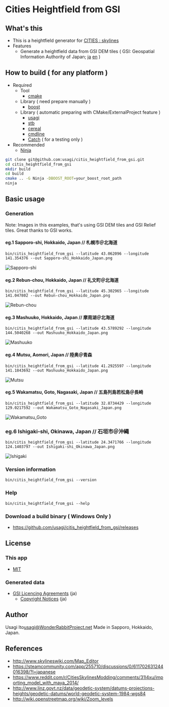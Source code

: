 # Cities Heightfield from GSI

## What's this

- This is a heightfield generator for [CITIES : skylines](http://store.steampowered.com/app/255710)
- Features
    - Generate a heightfield data from GSI DEM tiles ( GSI: Geospatial Information Authority of Japan; [ja](http://www.gsi.go.jp/) [en](http://www.gsi.go.jp/ENGLISH/) )

## How to build ( for any platform )

- Required
    - Tool
        - [cmake](https://github.com/Kitware/CMake)
    - Library ( need prepare manually )
        - [boost](https://github.com/boostorg/boost)
    - Library ( automatic preparing with CMake/ExternalProject feature )
        - [usagi](https://github.com/usagi/usagi)
        - [stb](https://github.com/nothings/stb)
        - [cereal](https://github.com/USCiLab/cereal)
        - [cmdline](https://github.com/tanakh/cmdline)
        - [Catch](https://github.com/philsquared/Catch) ( for a testing only )
- Recommended
    - [Ninja](https://github.com/ninja-build/ninja)

```sh
git clone git@github.com:usagi/citis_heightfield_from_gsi.git
cd citis_heightfield_from_gsi
mkdir build
cd build
cmake .. -G Ninja -DBOOST_ROOT=your_boost_root_path
ninja
```

## Basic usage

### Generation

Note: Images in this examples, that's using GSI DEM tiles and GSI Relief tiles. Great thanks to GSI works.

#### eg.1 Sapporo-shi, Hokkaido, Japan // 札幌市＠北海道

```
bin/citis_heightfield_from_gsi --latitude 43.062096 --longitude 141.354376 --out Sapporo-shi_Hokkaido_Japan.png
```

![Sapporo-shi](image/Sapporo-shi_Hokkaido_Japan.png)

#### eg.2 Rebun-chou, Hokkaido, Japan // 礼文町＠北海道

```
bin/citis_heightfield_from_gsi --latitude 45.302965 --longitude 141.047802 --out Rebun-chou_Hokkaido_Japan.png
```

![Rebun-chou](image/Rebun-chou_Hokkaido_Japan.png)

#### eg.3 Mashuuko, Hokkaido, Japan // 摩周湖＠北海道

```
bin/citis_heightfield_from_gsi --latitude 43.5789292 --longitude 144.5040268 --out Mashuuko_Hokkaido_Japan.png
```

![Mashuuko](image/Mashuuko_Hokkaido_Japan.png)

#### eg.4 Mutsu, Aomori, Japan // 陸奥＠青森

```
bin/citis_heightfield_from_gsi --latitude 41.2925597 --longitude 141.1843692 --out Mashuuko_Hokkaido_Japan.png
```

![Mutsu](image/Mutsu-shi_Aomori_Japan.png)

#### eg.5 Wakamatsu, Goto, Nagasaki, Japan // 五島列島若松島＠長崎

```
bin/citis_heightfield_from_gsi --latitude 32.8734429 --longitude 129.0217592 --out Wakamatsu_Goto_Nagasaki_Japan.png
```

![Wakamatsu_Goto](image/Wakamatsu_Goto_Nagasaki.png)

### eg.6 Ishigaki-shi, Okinawa, Japan // 石垣市＠沖縄

```
bin/citis_heightfield_from_gsi --latitude 24.3471766 --longitude 124.1403797 --out Ishigaki-shi_Okinawa_Japan.png
```

![Ishigaki](image/Ishigaki-shi_Okinawa_Japan.png)

### Version information

```
bin/citis_heightfield_from_gsi --version
```

### Help

```
bin/citis_heightfield_from_gsi --help
```

### Download a build binary ( Windows Only )

- https://github.com/usagi/citis_heightfield_from_gsi/releases

## License

### This app

- [MIT](LICENCE.md)

### Generated data

- [GSI Licencing Agreements](http://www.gsi.go.jp/LAW/2930-index.html) (ja)
    - [Copyright Notices](http://www.gsi.go.jp/LAW/2930-meizi.html) (ja)

## Author

Usagi Ito<usagi@WonderRabbitProject.net>
Made in Sapporo, Hokkaido, Japan.

## References

- http://www.skylineswiki.com/Map_Editor
- https://steamcommunity.com/app/255710/discussions/0/611702631244016398/?l=japanese
- https://www.reddit.com/r/CitiesSkylinesModding/comments/31l4xu/importing_model_with_maya_2014/
- http://www.linz.govt.nz/data/geodetic-system/datums-projections-heights/geodetic-datums/world-geodetic-system-1984-wgs84
- http://wiki.openstreetmap.org/wiki/Zoom_levels
